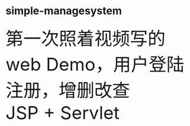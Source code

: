 # simple-managesystem
<font size="20">第一次照着视频写的web Demo，用户登陆注册，增删改查<font/><br/>
<font size="20">JSP + Servlet<font/><br/>
